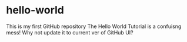 # hello-world
This is my first GitHub repository
The Hello World Tutorial is a confuisng mess! 
Why not update it to current ver of GitHub UI?
